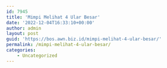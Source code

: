 ```yaml
---
id: 7945
title: 'Mimpi Melihat 4 Ular Besar'
date: '2022-12-04T16:33:10+00:00'
author: admin
layout: post
guid: 'https://bos.awn.biz.id/mimpi-melihat-4-ular-besar/'
permalink: /mimpi-melihat-4-ular-besar/
categories:
    - Uncategorized
---
```



